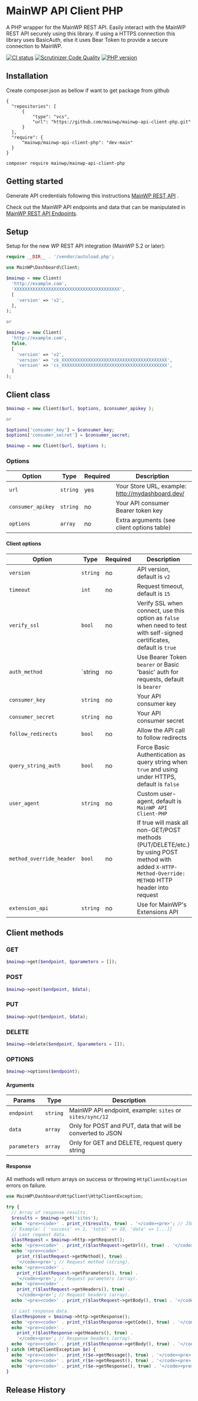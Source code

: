# MainWP API Client PHP

A PHP wrapper for the MainWP REST API. Easily interact with the MainWP REST API securely using this library. If using a HTTPS connection this library uses BasicAuth, else it uses Bear Token to provide a secure connection to MainWP.

[![CI status](https://github.com/mainwp/mainwp-api-client-php/actions/workflows/ci.yml/badge.svg?branch=trunk)](https://github.com/mainwp/mainwp-api-client-php/actions/workflows/ci.yml)
[![Scrutinizer Code Quality](https://scrutinizer-ci.com/g/mainwp/mainwp-api-client-php/badges/quality-score.png?b=master)](https://scrutinizer-ci.com/g/mainwp/mainwp-api-client-php/?branch=master)
[![PHP version](https://badge.fury.io/ph/mainwp%2Fmainwp.svg)](https://packagist.org/packages/mainwp/mainwp-api-client-php)

## Installation

Create composer.json as bellow if want to get package from github

```
{
  "repositories": [
      {
          "type": "vcs",
          "url": "https://github.com/mainwp/mainwp-api-client-php.git"
      }
  ],
  "require": {
      "mainwp/mainwp-api-client-php": "dev-main"
  }
}

```

```
composer require mainwp/mainwp-api-client-php
```

## Getting started

Generate API credentials following this instructions [MainWP REST API](https://mainwp.com/kb/mainwp-rest-api/)
.

Check out the MainWP API endpoints and data that can be manipulated in [MainWP REST API Endpoints](https://www.postman.com/mainwp/mainwp/collection/ujfddk4/mainwp-rest-api-v2-current).

## Setup

Setup for the new WP REST API integration (MainWP 5.2 or later):

```php
require __DIR__ . '/vendor/autoload.php';

use MainWP\Dashboard\Client;

$mainwp = new Client(
  'http://example.com',
  'XXXXXXXXXXXXXXXXXXXXXXXXXXXXXXXXXXXXXXXX',
  [
    'version' => 'v2',
  ],
);

or

$mainwp = new Client(
  'http://example.com',
  false,
  [
    'version' => 'v2',
    'version' => 'ck_XXXXXXXXXXXXXXXXXXXXXXXXXXXXXXXXXXXXXXXX',
    'version' => 'cs_XXXXXXXXXXXXXXXXXXXXXXXXXXXXXXXXXXXXXXXX',
  ]
);

```

## Client class

```php
$mainwp = new Client($url, $options, $consumer_apikey );

or

$options['consumer_key'] = $consumer_key;
$options['consumer_secret'] = $consumer_secret;

$mainwp = new Client($url, $options );

```

### Options

| Option             | Type     | Required | Description                                        |
| ------------------ | -------- | -------- | -------------------------------------------------- |
| `url`              | `string` | yes      | Your Store URL, example: http://mydashboard.dev/   |
| `consumer_apikey`  | `string` | no	     | Your API consumer Bearer token key                 |
| `options`          | `array`  | no       | Extra arguments (see client options table)         |

#### Client options

| Option                   | Type     | Required | Description                                                                                                                                            |
| ------------------------ | -------- | -------- | ------------------------------------------------------------------------------------------------------------------------------------------------------ |
| `version`                | `string` | no       | API version, default is `v2`                                                                                                                           |
| `timeout`                | `int`    | no       | Request timeout, default is `15`                                                                                                                       |
| `verify_ssl`             | `bool`   | no       | Verify SSL when connect, use this option as `false` when need to test with self-signed certificates, default is `true`                                 |
| `auth_method`            | `string  | no       | Use Bearer Token `bearer` or Basic 'basic' auth for requests, default is `bearer`                                                      |                    |
| `consumer_key`    	     | `string` | no    	 | Your API consumer key                      																											  |
| `consumer_secret` 	     | `string` | no   	   | Your API consumer secret                   																											  |
| `follow_redirects`       | `bool`   | no       | Allow the API call to follow redirects                                                                                                                 |
| `query_string_auth`      | `bool`   | no       | Force Basic Authentication as query string when `true` and using under HTTPS, default is `false`                                                       |
| `user_agent`             | `string` | no       | Custom user-agent, default is `MainWP API Client-PHP`                                                                                                  |
| `method_override_header` | `bool`   | no       | If true will mask all non-GET/POST methods (PUT/DELETE/etc.) by using POST method with added `X-HTTP-Method-Override: METHOD` HTTP header into request |
| `extension_api`          | `string` | no       | Use for MainWP's Extensions API                                                                                                             		  |

## Client methods

### GET

```php
$mainwp->get($endpoint, $parameters = []);
```

### POST

```php
$mainwp->post($endpoint, $data);
```

### PUT

```php
$mainwp->put($endpoint, $data);
```

### DELETE

```php
$mainwp->delete($endpoint, $parameters = []);
```

### OPTIONS

```php
$mainwp->options($endpoint);
```

#### Arguments

| Params       | Type     | Description                                                  |
| ------------ | -------- | ------------------------------------------------------------ |
| `endpoint`   | `string` | MainWP API endpoint, example: `sites` or `sites/sync/12` |
| `data`       | `array`  | Only for POST and PUT, data that will be converted to JSON   |
| `parameters` | `array`  | Only for GET and DELETE, request query string                |

#### Response

All methods will return arrays on success or throwing `HttpClientException` errors on failure.

```php
use MainWP\Dashboard\HttpClient\HttpClientException;

try {
  // Array of response results.
  $results = $mainwp->get('sites');
  echo '<pre><code>' . print_r($results, true) . '</code><pre>'; // JSON output.
  // Example: [ 'success' => 1, 'total' => 10, 'data' => [...]]
  // Last request data.
  $lastRequest = $mainwp->http->getRequest();
  echo '<pre><code>' . print_r($lastRequest->getUrl(), true) . '</code><pre>'; // Requested URL (string).
  echo '<pre><code>' .
    print_r($lastRequest->getMethod(), true) .
    '</code><pre>'; // Request method (string).
  echo '<pre><code>' .
    print_r($lastRequest->getParameters(), true) .
    '</code><pre>'; // Request parameters (array).
  echo '<pre><code>' .
    print_r($lastRequest->getHeaders(), true) .
    '</code><pre>'; // Request headers (array).
  echo '<pre><code>' . print_r($lastRequest->getBody(), true) . '</code><pre>'; // Request body (JSON).

  // Last response data.
  $lastResponse = $mainwp->http->getResponse();
  echo '<pre><code>' . print_r($lastResponse->getCode(), true) . '</code><pre>'; // Response code (int).
  echo '<pre><code>' .
    print_r($lastResponse->getHeaders(), true) .
    '</code><pre>'; // Response headers (array).
  echo '<pre><code>' . print_r($lastResponse->getBody(), true) . '</code><pre>'; // Response body (JSON).
} catch (HttpClientException $e) {
  echo '<pre><code>' . print_r($e->getMessage(), true) . '</code><pre>'; // Error message.
  echo '<pre><code>' . print_r($e->getRequest(), true) . '</code><pre>'; // Last request data.
  echo '<pre><code>' . print_r($e->getResponse(), true) . '</code><pre>'; // Last response data.
}
```

## Release History


